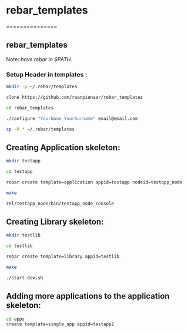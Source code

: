 # rebar_templates
===============

## rebar_templates

Note: *have rebar in $PATH.*

### Setup Header in templates :

```bash
mkdir -p ~/.rebar/templates
```

```bash
clone https://github.com/ruanpienaar/rebar_templates
```

```bash
cd rebar_templates
```

```bash
./configure "YourName YourSurname" email@email.com
```

```bash
cp -R * ~/.rebar/templates
```

## Creating Application skeleton:

```bash
mkdir testapp
```

```bash
cd testapp
```

```bash
rebar create template=application appid=testapp nodeid=testapp_node
```

```bash
make
```

```bash
rel/testapp_node/bin/testapp_node console
```

## Creating Library skeleton:

```bash
mkdir testlib
```

```bash
cd testlib
```

```bash
rebar create template=library appid=testlib
```

```bash
make
```

```bash
./start-dev.sh
```

## Adding more applications to the application skeleton:

```bash
cd apps
create template=single_app appid=testapp2
```
